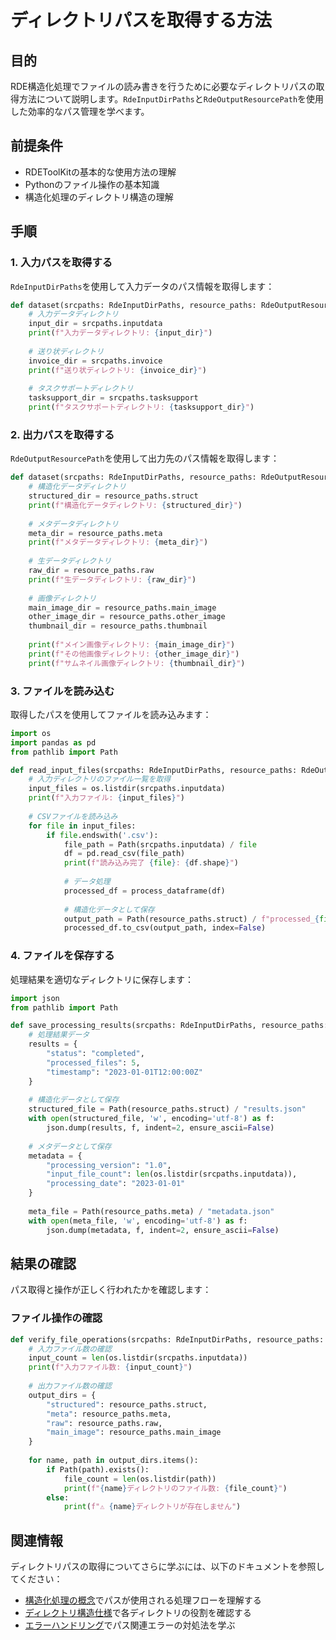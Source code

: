 # ディレクトリパスを取得する方法

## 目的

RDE構造化処理でファイルの読み書きを行うために必要なディレクトリパスの取得方法について説明します。`RdeInputDirPaths`と`RdeOutputResourcePath`を使用した効率的なパス管理を学べます。

## 前提条件

- RDEToolKitの基本的な使用方法の理解
- Pythonのファイル操作の基本知識
- 構造化処理のディレクトリ構造の理解

## 手順

### 1. 入力パスを取得する

`RdeInputDirPaths`を使用して入力データのパス情報を取得します：

```python title="入力パスの取得"
def dataset(srcpaths: RdeInputDirPaths, resource_paths: RdeOutputResourcePath):
    # 入力データディレクトリ
    input_dir = srcpaths.inputdata
    print(f"入力データディレクトリ: {input_dir}")
    
    # 送り状ディレクトリ
    invoice_dir = srcpaths.invoice
    print(f"送り状ディレクトリ: {invoice_dir}")
    
    # タスクサポートディレクトリ
    tasksupport_dir = srcpaths.tasksupport
    print(f"タスクサポートディレクトリ: {tasksupport_dir}")
```

### 2. 出力パスを取得する

`RdeOutputResourcePath`を使用して出力先のパス情報を取得します：

```python title="出力パスの取得"
def dataset(srcpaths: RdeInputDirPaths, resource_paths: RdeOutputResourcePath):
    # 構造化データディレクトリ
    structured_dir = resource_paths.struct
    print(f"構造化データディレクトリ: {structured_dir}")
    
    # メタデータディレクトリ
    meta_dir = resource_paths.meta
    print(f"メタデータディレクトリ: {meta_dir}")
    
    # 生データディレクトリ
    raw_dir = resource_paths.raw
    print(f"生データディレクトリ: {raw_dir}")
    
    # 画像ディレクトリ
    main_image_dir = resource_paths.main_image
    other_image_dir = resource_paths.other_image
    thumbnail_dir = resource_paths.thumbnail
    
    print(f"メイン画像ディレクトリ: {main_image_dir}")
    print(f"その他画像ディレクトリ: {other_image_dir}")
    print(f"サムネイル画像ディレクトリ: {thumbnail_dir}")
```

### 3. ファイルを読み込む

取得したパスを使用してファイルを読み込みます：

```python title="ファイル読み込み"
import os
import pandas as pd
from pathlib import Path

def read_input_files(srcpaths: RdeInputDirPaths, resource_paths: RdeOutputResourcePath):
    # 入力ディレクトリのファイル一覧を取得
    input_files = os.listdir(srcpaths.inputdata)
    print(f"入力ファイル: {input_files}")
    
    # CSVファイルを読み込み
    for file in input_files:
        if file.endswith('.csv'):
            file_path = Path(srcpaths.inputdata) / file
            df = pd.read_csv(file_path)
            print(f"読み込み完了 {file}: {df.shape}")
            
            # データ処理
            processed_df = process_dataframe(df)
            
            # 構造化データとして保存
            output_path = Path(resource_paths.struct) / f"processed_{file}"
            processed_df.to_csv(output_path, index=False)
```

### 4. ファイルを保存する

処理結果を適切なディレクトリに保存します：

```python title="ファイル保存"
import json
from pathlib import Path

def save_processing_results(srcpaths: RdeInputDirPaths, resource_paths: RdeOutputResourcePath):
    # 処理結果データ
    results = {
        "status": "completed",
        "processed_files": 5,
        "timestamp": "2023-01-01T12:00:00Z"
    }
    
    # 構造化データとして保存
    structured_file = Path(resource_paths.struct) / "results.json"
    with open(structured_file, 'w', encoding='utf-8') as f:
        json.dump(results, f, indent=2, ensure_ascii=False)
    
    # メタデータとして保存
    metadata = {
        "processing_version": "1.0",
        "input_file_count": len(os.listdir(srcpaths.inputdata)),
        "processing_date": "2023-01-01"
    }
    
    meta_file = Path(resource_paths.meta) / "metadata.json"
    with open(meta_file, 'w', encoding='utf-8') as f:
        json.dump(metadata, f, indent=2, ensure_ascii=False)
```

## 結果の確認

パス取得と操作が正しく行われたかを確認します：

### ファイル操作の確認

```python title="操作結果確認"
def verify_file_operations(srcpaths: RdeInputDirPaths, resource_paths: RdeOutputResourcePath):
    # 入力ファイル数の確認
    input_count = len(os.listdir(srcpaths.inputdata))
    print(f"入力ファイル数: {input_count}")
    
    # 出力ファイル数の確認
    output_dirs = {
        "structured": resource_paths.struct,
        "meta": resource_paths.meta,
        "raw": resource_paths.raw,
        "main_image": resource_paths.main_image
    }
    
    for name, path in output_dirs.items():
        if Path(path).exists():
            file_count = len(os.listdir(path))
            print(f"{name}ディレクトリのファイル数: {file_count}")
        else:
            print(f"⚠️ {name}ディレクトリが存在しません")
```

## 関連情報

ディレクトリパスの取得についてさらに学ぶには、以下のドキュメントを参照してください：

- [構造化処理の概念](structured.ja.md)でパスが使用される処理フローを理解する
- [ディレクトリ構造仕様](directory.ja.md)で各ディレクトリの役割を確認する
- [エラーハンドリング](errorhandling.ja.md)でパス関連エラーの対処法を学ぶ
